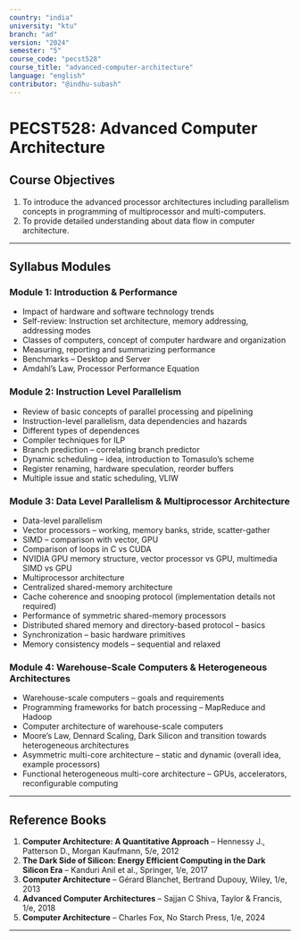 ```yaml
---
country: "india"
university: "ktu"
branch: "ad"
version: "2024"
semester: "5"
course_code: "pecst528"
course_title: "advanced-computer-architecture"
language: "english"
contributor: "@indhu-subash"
---
```


# PECST528: Advanced Computer Architecture  

## Course Objectives

1. To introduce the advanced processor architectures including parallelism concepts in programming of multiprocessor and multi-computers.  
2. To provide detailed understanding about data flow in computer architecture.  

---

## Syllabus Modules

### Module 1: Introduction & Performance
- Impact of hardware and software technology trends  
- Self-review: Instruction set architecture, memory addressing, addressing modes  
- Classes of computers, concept of computer hardware and organization  
- Measuring, reporting and summarizing performance  
- Benchmarks – Desktop and Server  
- Amdahl’s Law, Processor Performance Equation  

### Module 2: Instruction Level Parallelism
- Review of basic concepts of parallel processing and pipelining  
- Instruction-level parallelism, data dependencies and hazards  
- Different types of dependences  
- Compiler techniques for ILP  
- Branch prediction – correlating branch predictor  
- Dynamic scheduling – idea, introduction to Tomasulo’s scheme  
- Register renaming, hardware speculation, reorder buffers  
- Multiple issue and static scheduling, VLIW

### Module 3: Data Level Parallelism & Multiprocessor Architecture
- Data-level parallelism  
- Vector processors – working, memory banks, stride, scatter-gather  
- SIMD – comparison with vector, GPU  
- Comparison of loops in C vs CUDA  
- NVIDIA GPU memory structure, vector processor vs GPU, multimedia SIMD vs GPU  
- Multiprocessor architecture  
- Centralized shared-memory architecture  
- Cache coherence and snooping protocol (implementation details not required)  
- Performance of symmetric shared-memory processors  
- Distributed shared memory and directory-based protocol – basics  
- Synchronization – basic hardware primitives  
- Memory consistency models – sequential and relaxed

### Module 4: Warehouse-Scale Computers & Heterogeneous Architectures
- Warehouse-scale computers – goals and requirements  
- Programming frameworks for batch processing – MapReduce and Hadoop  
- Computer architecture of warehouse-scale computers  
- Moore’s Law, Dennard Scaling, Dark Silicon and transition towards heterogeneous architectures  
- Asymmetric multi-core architecture – static and dynamic (overall idea, example processors)  
- Functional heterogeneous multi-core architecture – GPUs, accelerators, reconfigurable computing  

---

## Reference Books

1. **Computer Architecture: A Quantitative Approach** – Hennessy J., Patterson D., Morgan Kaufmann, 5/e, 2012  
2. **The Dark Side of Silicon: Energy Efficient Computing in the Dark Silicon Era** – Kanduri Anil et al., Springer, 1/e, 2017  
3. **Computer Architecture** – Gérard Blanchet, Bertrand Dupouy, Wiley, 1/e, 2013  
4. **Advanced Computer Architectures** – Sajjan C Shiva, Taylor & Francis, 1/e, 2018  
5. **Computer Architecture** – Charles Fox, No Starch Press, 1/e, 2024  

---
